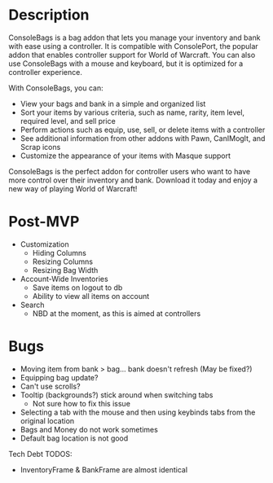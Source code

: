 # Description

ConsoleBags is a bag addon that lets you manage your inventory and bank with ease using a controller. It is compatible with ConsolePort, the popular addon that enables controller support for World of Warcraft. You can also use ConsoleBags with a mouse and keyboard, but it is optimized for a controller experience.

With ConsoleBags, you can:
- View your bags and bank in a simple and organized list
- Sort your items by various criteria, such as name, rarity, item level, required level, and sell price
- Perform actions such as equip, use, sell, or delete items with a controller
- See additional information from other addons with Pawn, CanIMogIt, and Scrap icons
- Customize the appearance of your items with Masque support

ConsoleBags is the perfect addon for controller users who want to have more control over their inventory and bank. Download it today and enjoy a new way of playing World of Warcraft!

# Post-MVP
- Customization
    - Hiding Columns
    - Resizing Columns
    - Resizing Bag Width
- Account-Wide Inventories
    - Save items on logout to db
    - Ability to view all items on account
- Search
    - NBD at the moment, as this is aimed at controllers

# Bugs
- Moving item from bank > bag... bank doesn't refresh (May be fixed?)
- Equipping bag update?
- Can't use scrolls?
- Tooltip (backgrounds?) stick around when switching tabs
    - Not sure how to fix this issue
- Selecting a tab with the mouse and then using keybinds tabs from the original location
- Bags and Money do not work sometimes
- Default bag location is not good

Tech Debt TODOS:
- InventoryFrame & BankFrame are almost identical